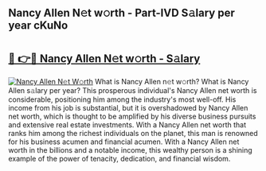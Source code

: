 ## Nancy Allen N𝚎t w𝚘rth - Part-IVD S𝚊lary per year cKuNo

# <h2><a href="http://gc0k8gg.nevu.top/?p=Nancy+Allen">🔗 👉🔴 Nancy Allen N𝚎t w𝚘rth - S𝚊lary</a></h2>

[![Nancy Allen N𝚎t W𝚘rth](https://i.imgur.com/Oavwk0R.jpeg)](http://gc0k8gg.nevu.top/?p=Nancy+Allen)
What is Nancy Allen n𝚎t w𝚘rth? What is Nancy Allen s𝚊lary per year?
This prosperous individual's Nancy Allen net worth is considerable, positioning him among the industry's most well-off. His income from his job is substantial, but it is overshadowed by Nancy Allen net worth, which is thought to be amplified by his diverse business pursuits and extensive real estate investments. With a Nancy Allen net worth that ranks him among the richest individuals on the planet, this man is renowned for his business acumen and financial acumen. With a Nancy Allen net worth in the billions and a notable income, this wealthy person is a shining example of the power of tenacity, dedication, and financial wisdom.
